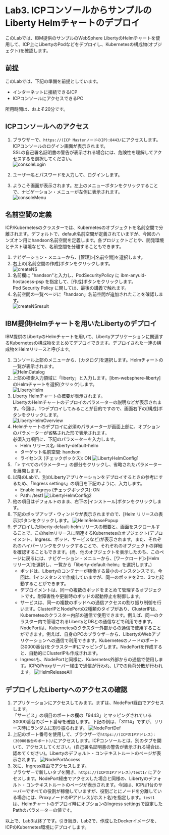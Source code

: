 # Lab3. ICPコンソールからサンプルのLiberty Helmチャートのデプロイ

このLabでは、IBM提供のサンプルのWebSphere LibertyのHelmチャートを使用して、ICP上にLibertyのPodなどをデプロイし、Kubernetesの構成物(オブジェクト)を確認します。

## 前提

このLabでは、下記の準備を前提としています。
- インターネットに接続できるICP
- ICPコンソールにアクセスできるPC

所用時間は、およそ20分です。

## ICPコンソールへのアクセス

1. ブラウザーで、`https://(ICP MasterノードのIP):8443/`にアクセスします。ICPコンソールのログイン画面が表示されます。<br>
    SSLの自己署名証明書の警告が表示される場合には、危険性を理解してアクセスするを選択してください。<br>
    ![consoleLogin](https://github.com/ICpTrial/ICPLab/blob/master/images/Lab3/Lab3_01_consoleLogin.png)
    
1. ユーザー名とパスワードを入力して、ログインします。
1. ようこそ画面が表示されます。左上のメニューボタンをクリックすることで、ナビゲーション・メニューが左側に表示されます。<br>
    ![consoleMenu](https://github.com/ICpTrial/ICPLab/blob/master/images/Lab3/Lab3_02_consoleMenu.png)

## 名前空間の定義
ICP/Kubernetesのクラスターでは、Kubernetesのオブジェクトを名前空間で分離されます。デフォルトで、default名前空間が定義されていますが、今回のハンズオン用にhandson名前空間を定義します。各プロジェクトごとや、開発環境とテスト環境などで、名前空間を分離することもできます。
1. ナビゲーション・メニューから、[管理]>[名前空間]を選択します。
1. 右上の[名前空間の作成]ボタンをクリックします。<br>
    ![createNS](https://github.com/ICpTrial/ICPLab/blob/master/images/Lab3/Lab3_03_createNS.png)
1. 名前欄に "handson"と入力し、PodSecurityPolicy に ibm-anyuid-hostacess-psp を指定して、[作成]ボタンをクリックします。
　　<br>Pod Security Policy に関しては、最後の講義で触れます。
1. 名前空間の一覧ページに「handson」名前空間が追加されたことを確認します。<br>
    ![createNSresult](https://github.com/ICpTrial/ICPLab/blob/master/images/Lab3/Lab3_04_createNSresult.png)

## IBM提供Helmチャートを用いたLibertyのデプロイ
IBM提供のLibertyのHelmチャートを用いて、Libertyアプリケーションに関連するKubernetesの構成物をまとめてデプロイできます。デプロイされた一連の構成物をHelmリリースと呼びます。
1. コンソール上部のメニューから、[カタログ]を選択します。Helmチャートの一覧が表示されます。<br>
    ![HelmCatalog](https://github.com/ICpTrial/ICPLab/blob/master/images/Lab3/Lab3_05_HelmCatalog.png)
1. 上部の検索入力領域に「liberty」と入力します。[ibm-websphere-liberty]のHelmチャートを選択(クリック)します。<br>
    ![LibertyHelm](https://github.com/ICpTrial/ICPLab/blob/master/images/Lab3/Lab3_06_LibertyHelm.png)
1. Liberty Helmチャートの概要が表示されます。<br>
    LibertyのHelmチャートのデプロイのパラメーターの説明などが表示されます。今回は、1つデプロイしてみることが目的ですので、画面右下の[構成]ボタンをクリックします。<br>
    ![LibertyHelmOverview](https://github.com/ICpTrial/ICPLab/blob/master/images/Lab3/Lab3_07_LibertyHelmOverview.png)
1. Helmチャートのデプロイに必須のパラメーターが画面上部に、オプションのパラメーターが省略された形で表示されます。<br>
    必須入力項目に、下記のパラメーターを入力します。
    - Helm リリース名: liberty-default-helm
    - ターゲット名前空間: handson
    - ライセンス (チェックボックス): ON
    ![LibertyHelmConfig1](https://github.com/ICpTrial/ICPLab/blob/master/images/Lab3/Lab3_08_LibertyHelmConfig1.png)
1. 「> すべてのパラメーター」の部分をクリックし、省略されたパラメーターを展開します。
1. 以降のLabで、別のLibertyアプリケーションをデプロイするときの参考にするため、「Ingress settings」の項目を下記のように、入力します。
    - Enable ingress (チェックボックス): ON
    - Path: /test1
    ![LibertyHelmConfig2](https://github.com/ICpTrial/ICPLab/blob/master/images/Lab3/Lab3_09_LibertyConfig2.png)
1. 他の項目はデフォルトのまま、右下の[インストール]ボタンをクリックします。
1. 下記のポップアップ・ウィンドウが表示されますので、[Helm リリースの表示]ボタンをクリックします。
![HelmReleasePopup](https://github.com/ICpTrial/ICPLab/blob/master/images/Lab3/Lab3_10_HelmReleasePopup.png)
1. デプロイしたliberty-default-helmリリースの概要と、画面をスクロールすることで、このhelmリリースに関連するKubernetesのオブジェクト(デプロイメント、Ingress、ポッド、サービスなど)が表示されます。また、それぞれのハイパーリンクをクリックすることで、それぞれのオブジェクトの詳細を確認することもできます。(尚、他のオブジェクトを表示したのち、このページに戻るには、ナビゲーション・メニューから、[ワークロード]>[Helm リリース]を選択し、一覧から「liberty-default-helm」を選択します。)<br>
    - ポッドは、Libertyのコンテナーが稼働する最小のインスタンスです。今回は、1インスタンスで作成していますが、同一のポッドを2つ、3つと起動することができます。
    - デプロイメントは、同一の複数のポッドをまとめて管理するオブジェクトです。耐障害性や更新時のポッドの起動停止を制御します。
    - サービスは、同一の複数のポッドへの通信アクセスの割り振り制御を行います。ClusterIPとNodePortの2種類のタイプがあり、ClusterIPは、Kubernetesのクラスター内部の通信で使用できます。例えば、同一のクラスター内で管理されるLibertyとDBとの通信などで利用できます。NodePortは、Kubernetesのクラスター外部からの通信で使用することができます。例えば、自身のPCのブラウザーから、LibertyのWebアプリケーションへの通信で利用できます。Kubernetesのノードのポート(30000番台)をクラスターIPにマッピングします。NodePortを作成すると、自動的にClusterIPも作成されます。
    - Ingressも、NodePortと同様に、Kubernetes外部からの通信で使用します。ICPのProxyサーバー経由で通信が行われ、L7での負荷分散が行われます。
![HelmReleaseAll](https://github.com/ICpTrial/ICPLab/blob/master/images/Lab3/Lab3_11_LibertyHelmRelaseAll.png)

## デプロイしたLibertyへのアクセスの確認
1. アプリケーションにアクセスしてみます。まずは、NodePort経由でアクセスします。<br>
    「サービス」の項目のポートの欄の「9443」とマッピングされている30000番台のポート番号を確認します。下記の例は、「31114」ですが、リリース時にランダムに割り振られます。
    ![NodePortDef](https://github.com/ICpTrial/ICPLab/blob/master/images/Lab3/Lab3_12_NodePortDef.png)
1. 上記のポート番号を使用して、ブラウザーで`https://(ICPのIPアドレス):(30000番台のポート)/`にアクセスします。ICPコンソールとは、別のタブを開いて、アクセスしてください。(自己署名証明書の警告が表示される場合は、認めてください)。Libertyのデフォルト・コンテキストルートのページが表示されます。
![NodePortAccess](https://github.com/ICpTrial/ICPLab/blob/master/images/Lab3/Lab3_13_NodePortAccess.png)
1. 次に、Ingress経由でアクセスします。<br>
    ブラウザーで新しいタブを開き、`https://(ICPのIPアドレス)/test1/` にアクセスします。NodePort経由でアクセスした場合と同様の、Libertyのデフォルト・コンテキストルートのページが表示されます。今回は、ICPは1台のサーバーですべての役割が稼働していますが、役割ごとにノードを分離している場合には、ProxyノードのIPアドレス(/ホスト名)を指定します。`test1` は、Helmチャートのデプロイ時にオプションのIngress settingsで設定したPathのパラメーターの値です。

以上で、Lab3は終了です。引き続き、Lab2で、作成したDockerイメージを、ICPのKubernetes環境にデプロイします。



